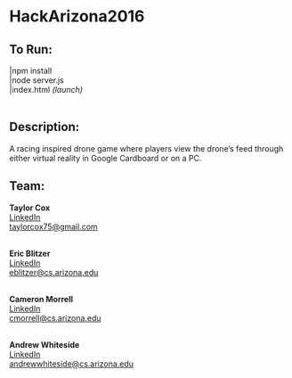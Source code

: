 # HackArizona2016</br>


To Run: 
------------
|npm install <br>
|node server.js <br>
|index.html *(launch)* <br> <br>

Description:
------------
A racing inspired drone game where players view the drone’s feed through either virtual reality in Google Cardboard or on a PC.



Team:
-----

**Taylor Cox**</br>
[LinkedIn](www.linkedin.com/in/taylorcox75)</br>
[taylorcox75@gmail.com](taylorcox75@gmail.com)</br></br>

**Eric Blitzer**</br>
[LinkedIn](https://www.linkedin.com/in/ericwilliamblitzer)</br>
[eblitzer@cs.arizona.edu](eblitzer@cs.arizona.edu)</br></br>

**Cameron Morrell**</br>
[LinkedIn](https://www.linkedin.com/pub/cameron-morrell/59/249/753)</br>
[cmorrell@cs.arizona.edu](cmorrell@cs.arizona.edu)</br></br>

**Andrew Whiteside**</br>
[LinkedIn](https://www.linkedin.com/in/andrew-whiteside-100734106)</br>
[andrewwhiteside@cs.arizona.edu](andrewwhiteside@cs.arizona.edu)</br>


